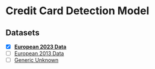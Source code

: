# Credit Card Detection Model

## Datasets

- [x] **[European 2023 Data](https://www.kaggle.com/datasets/nelgiriyewithana/credit-card-fraud-detection-dataset-2023)**
- [ ] [European 2013 Data](https://www.kaggle.com/datasets/mlg-ulb/creditcardfraud)
- [ ] [Generic Unknown](https://www.kaggle.com/datasets/dhanushnarayananr/credit-card-fraud)
